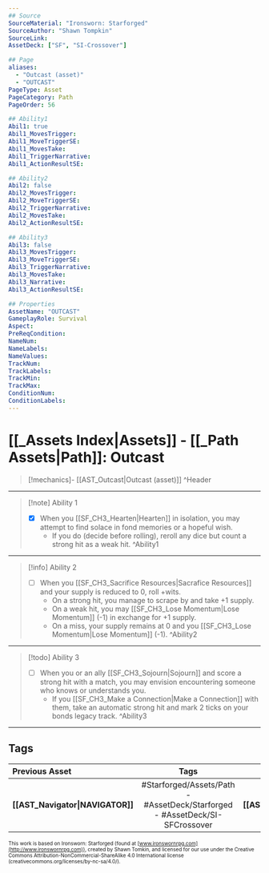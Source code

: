 ```yaml
---
## Source
SourceMaterial: "Ironsworn: Starforged"
SourceAuthor: "Shawn Tompkin"
SourceLink: 
AssetDeck: ["SF", "SI-Crossover"]

## Page
aliases:
  - "Outcast (asset)"
  - "OUTCAST"
PageType: Asset
PageCategory: Path
PageOrder: 56

## Ability1
Abil1: true
Abil1_MovesTrigger:
Abil1_MoveTriggerSE:
Abil1_MovesTake:
Abil1_TriggerNarrative:
Abil1_ActionResultSE:

## Ability2
Abil2: false
Abil2_MovesTrigger:
Abil2_MoveTriggerSE:
Abil2_TriggerNarrative:
Abil2_MovesTake:
Abil2_ActionResultSE:

## Ability3
Abil3: false
Abil3_MovesTrigger:
Abil3_MoveTriggerSE:
Abil3_TriggerNarrative:
Abil3_MovesTake:
Abil3_Narrative:
Abil3_ActionResultSE:

## Properties
AssetName: "OUTCAST"
GameplayRole: Survival
Aspect:
PreReqCondition: 
NameNum:
NameLabels:
NameValues:
TrackNum:
TrackLabels:
TrackMin:
TrackMax:
ConditionNum:
ConditionLabels:
---
```

# [[_Assets Index|Assets]] - [[_Path Assets|Path]]: Outcast
> [!mechanics]- [[AST_Outcast|Outcast (asset)]] ^Header
___
> [!note] Ability 1
> - [x] When you [[SF_CH3_Hearten|Hearten]] in isolation, you may attempt to find solace in fond memories or a hopeful wish. 
> 	- If you do (decide before rolling), reroll any dice but count a strong hit as a weak hit. ^Ability1
___
> [!info] Ability 2
> - [ ] When you [[SF_CH3_Sacrifice Resources|Sacrafice Resources]] and your supply is reduced to 0, roll +wits. 
> 	- On a strong hit, you manage to scrape by and take +1 supply. 
> 	- On a weak hit, you may [[SF_CH3_Lose Momentum|Lose Momentum]] (-1) in exchange for +1 supply. 
> 	- On a miss, your supply remains at 0 and you [[SF_CH3_Lose Momentum|Lose Momentum]] (-1). ^Ability2
___
> [!todo] Ability 3
> - [ ] When you or an ally [[SF_CH3_Sojourn|Sojourn]] and score a strong hit with a match, you may envision encountering someone who knows or understands you. 
> 	- If you [[SF_CH3_Make a Connection|Make a Connection]] with them, take an automatic strong hit and mark 2 ticks on your bonds legacy track. ^Ability3
___

## Tags
| Previous Asset | Tags | Next Asset |
| :--- | :---: | ---: |
| **[[AST_Navigator\|NAVIGATOR]]** | #Starforged/Assets/Path - #AssetDeck/Starforged - #AssetDeck/SI-SFCrossover | **[[AST_Scavenger\|SCAVENGER]]** |

<font size=-2>This work is based on Ironsworn: Starforged (found at [www.ironswornrpg.com](http://www.ironswornrpg.com)), created by Shawn Tomkin, and licensed for our use under the Creative Commons Attribution-NonCommercial-ShareAlike 4.0 International license  (creativecommons.org/licenses/by-nc-sa/4.0/).</font>